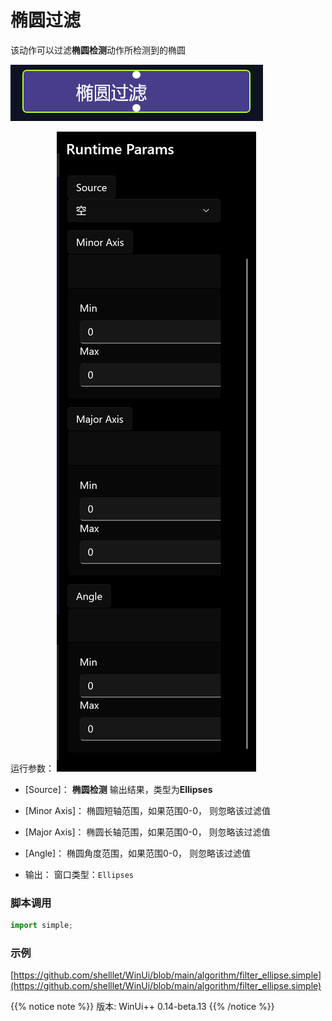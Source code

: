 # 椭圆过滤 
该动作可以过滤**椭圆检测**动作所检测到的椭圆

![action](./images/03.png ':size=90%')


运行参数：
![param](./images/04.png ':size=90%')


* [Source]： **椭圆检测** 输出结果，类型为**Ellipses**

* [Minor Axis]： 椭圆短轴范围，如果范围0-0， 则忽略该过滤值
* [Major Axis]： 椭圆长轴范围，如果范围0-0， 则忽略该过滤值
* [Angle]： 椭圆角度范围，如果范围0-0， 则忽略该过滤值

* 输出： 窗口类型：`Ellipses`


### 脚本调用

```python
import simple;

```

### 示例

[https://github.com/shelllet/WinUi/blob/main/algorithm/filter_ellipse.simple](https://github.com/shelllet/WinUi/blob/main/algorithm/filter_ellipse.simple)


{{% notice note %}}
版本: WinUi++ 0.14-beta.13 
{{% /notice %}}